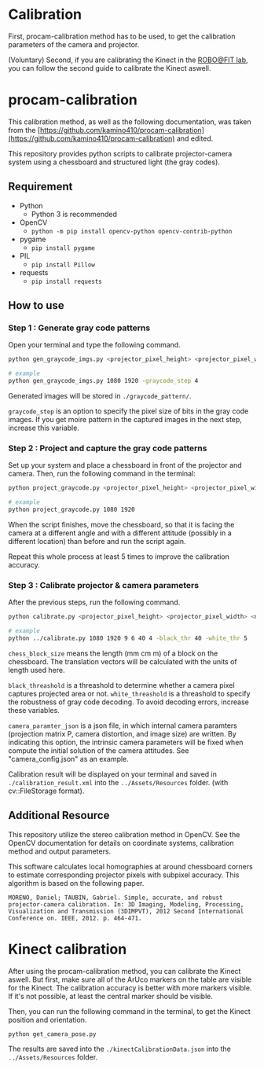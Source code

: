 # Calibration

First, procam-calibration method has to be used, to get the calibration parameters of the camera and projector.

(Voluntary) Second, if you are calibrating the Kinect in the [ROBO@FIT lab](https://www.fit.vut.cz/research/group/robo/equipment/.cs), you can follow the second guide to calibrate the Kinect aswell.

# procam-calibration

This calibration method, as well as the following documentation, was taken from the [https://github.com/kamino410/procam-calibration](https://github.com/kamino410/procam-calibration) and edited.

This repository provides python scripts to calibrate projector-camera system using a chessboard and structured light (the gray codes).

## Requirement

* Python
    * Python 3 is recommended
* OpenCV
    * `python -m pip install opencv-python opencv-contrib-python`
* pygame
    * `pip install pygame`
* PIL
    * `pip install Pillow`
* requests
    * `pip install requests`

## How to use
### Step 1 : Generate gray code patterns

Open your terminal and type the following command.

```sh
python gen_graycode_imgs.py <projector_pixel_height> <projector_pixel_width> [-graycode_step <graycode_step(default=1)>]

# example
python gen_graycode_imgs.py 1080 1920 -graycode_step 4
```

Generated images will be stored in `./graycode_pattern/`.

`graycode_step` is an option to specify the pixel size of bits in the gray code images.
If you get moire pattern in the captured images in the next step, increase this variable.

### Step 2 : Project and capture the gray code patterns

Set up your system and place a chessboard in front of the projector and camera. Then, run the following command in the terminal:

```sh
python project_graycode.py <projector_pixel_height> <projector_pixel_width>

# example
python project_graycode.py 1080 1920
```

When the script finishes, move the chessboard, so that it is facing the camera at a different angle and with a different attitude (possibly in a different location) than before and run the script again.

Repeat this whole process at least 5 times to improve the calibration accuracy.

### Step 3 : Calibrate projector & camera parameters

After the previous steps, run the following command.

```sh
python calibrate.py <projector_pixel_height> <projector_pixel_width> <num_chess_corners_vert> <num_chess_corners_hori> <chess_block_size> <graycode_step> [-black_thr <black_thr(default=40)>] [-white_thr <white_thr(default=5)>][-camera <camera_parameter_json>]

# example
python ../calibrate.py 1080 1920 9 6 40 4 -black_thr 40 -white_thr 5
```

`chess_block_size` means the length (mm cm m) of a block on the chessboard.
The translation vectors will be calculated with the units of length used here.

`black_threashold` is a threashold to determine whether a camera pixel captures projected area or not.
`white_threashold` is a threashold to specify the robustness of gray code decoding.
To avoid decoding errors, increase these variables.

`camera_paramter_json` is a json file, in which internal camera paramters (projection matrix P, camera distortion, and image size) are written.
By indicating this option, the intrinsic camera parameters will be fixed when compute the initial solution of the camera attitudes.
See "camera_config.json" as an example.

Calibration result will be displayed on your terminal and saved in `./calibration_result.xml` into the `../Assets/Resources` folder. (with cv::FileStorage format).

## Additional Resource

This repository utilize the stereo calibration method in OpenCV. See the OpenCV documentation for details on coordinate systems, calibration method and output parameters.

This software calculates local homographies at around chessboard corners to estimate corresponding projector pixels with subpixel accuracy.
This algorithm is based on the following paper.

```
MORENO, Daniel; TAUBIN, Gabriel. Simple, accurate, and robust projector-camera calibration. In: 3D Imaging, Modeling, Processing, Visualization and Transmission (3DIMPVT), 2012 Second International Conference on. IEEE, 2012. p. 464-471.
```

# Kinect calibration

After using the procam-calibration method, you can calibrate the Kinect aswell.
But first, make sure all of the ArUco markers on the table are visible for the Kinect. The calibration accuracy is better with more markers visible. If it's not possible, at least the central marker should be visible.

Then, you can run the following command in the terminal, to get the Kinect position and orientation.

```sh
python get_camera_pose.py
```

The results are saved into the `./kinectCalibrationData.json` into the `../Assets/Resources` folder.

